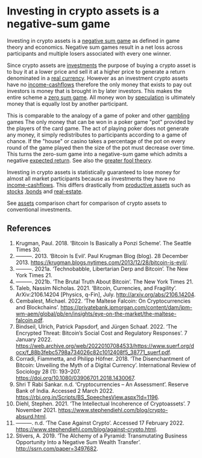 # Investing in crypto assets is a negative-sum game
Investing in crypto assets is a [negative sum game](../concepts/zero-sum-game.md) as defined in game theory and economics. Negative sum games result in a net loss across participants and multiple losers associated with every one winner.

Since crypto assets are [investments](../concepts/security.md) the purpose of buying a crypto asset is to buy it at a lower price and sell it at a higher price to generate a return denominated in a [real currency](../concepts/currency.md). However as an investment crypto assets have no [income-cashflows](../concepts/income-cashflows.md) therefore the only money that exists to pay out investors is money that is brought in by later investors. This makes the entire scheme a [zero sum game](../concepts/zero-sum-game.md). All money won by [speculation](../concepts/speculation.md) is ultimately money that is equally lost by another participant. 

This is comparable to the analogy of a game of poker and other [gambling](../concepts/gambling.md) games The only money that can be won in a poker game "pot" provided by the players of the card game. The act of playing poker does not generate any money, it simply redistributes to participants according to a game of chance. If the "house" or casino takes a percentage of the pot on every round of the game played then the size of the pot must decrease over time. This turns the zero-sum game into a negative-sum game which admits a negative [expected return](../concepts/expected-return.md).  See also the [greater fool theory](../concepts/greater-fool-theory.md).

Investing in crypto assets is statistically guaranteed to lose money for almost all market participants because as investments they have no [income-cashflows](../concepts/income-cashflows.md). This differs drastically from [productive assets](../concepts/productive-asset.md) such as [stocks](../concepts/stock.md) ,[bonds](../concepts/bond.md) and [real-estate](../concepts/real-estate.md).

See [assets](../concepts/assets.md) comparison chart for comparison of crypto assets to conventional investments.

## References

1. Krugman, Paul. 2018. ‘Bitcoin Is Basically a Ponzi Scheme’. The Seattle Times 30.
1. ———. 2013. ‘Bitcoin Is Evil’. Paul Krugman Blog (blog). 28 December 2013. https://krugman.blogs.nytimes.com/2013/12/28/bitcoin-is-evil/.
1. ———. 2021a. ‘Technobabble, Libertarian Derp and Bitcoin’. The New York Times 21.
1. ———. 2021b. ‘The Brutal Truth About Bitcoin’. The New York Times 21.
1. Taleb, Nassim Nicholas. 2021. ‘Bitcoin, Currencies, and Fragility’. ArXiv:2106.14204 [Physics, q-Fin], July. http://arxiv.org/abs/2106.14204.
1. Cembalest, Michael. 2022. ‘The Maltese Falcoin: On Cryptocurrencies and Blockchains’. https://privatebank.jpmorgan.com/content/dam/jpm-wm-aem/global/pb/en/insights/eye-on-the-market/the-maltese-falcoin.pdf.
1. Bindseil, Ulrich, Patrick Papsdorf, and Jürgen Schaaf. 2022. ‘The Encrypted Threat: Bitcoin’s Social Cost and Regulatory Responses’. 7 January 2022. https://web.archive.org/web/20220107084533/https://www.suerf.org/docx/f_88b3febc5798a734026c82c1012408f5_38771_suerf.pdf.
1. Corradi, Fiammetta, and Philipp Höfner. 2018. ‘The Disenchantment of Bitcoin: Unveiling the Myth of a Digital Currency’. International Review of Sociology 28 (1): 193–207. https://doi.org/10.1080/03906701.2018.1430067.
1. Shri T Rabi Sankar. n.d. ‘Cryptocurrencies – An Assessment’. Reserve Bank of India. Accessed 2 March 2022. https://rbi.org.in/Scripts/BS_SpeechesView.aspx?Id=1196.
1. Diehl, Stephen. 2021. ‘The Intellectual Incoherence of Cryptoassets’. 7 November 2021. https://www.stephendiehl.com/blog/crypto-absurd.html.
1. ———. n.d. ‘The Case Against Crypto’. Accessed 17 February 2022. https://www.stephendiehl.com/blog/against-crypto.html.
1. Stivers, A. 2019. ‘The Alchemy of a Pyramid: Transmutating Business Opportunity Into a Negative Sum Wealth Transfer’. http://ssrn.com/paper=3497682.